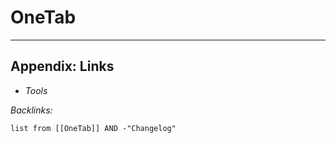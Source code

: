 # OneTab

---

## Appendix: Links

* *Tools*

*Backlinks:*

````dataview
list from [[OneTab]] AND -"Changelog"
````
